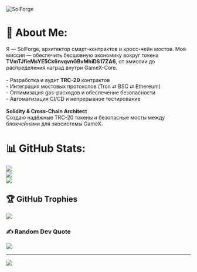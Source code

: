 ![SolForge](https://github.com/user-attachments/assets/6382d1a6-a39b-4f18-b05d-3daed1c332dc)

# 💫 About Me:
Я — SolForge, архитектор смарт-контрактов и кросс-чейн мостов. Моя миссия — обеспечить бесшовную экономику вокруг токена **TVmTJfieMsYE5Ck6nvqvnGBvMhiDS17ZA6**, от эмиссии до распределения наград внутри GameX-Core.<br><br>- Разработка и аудит **TRC-20** контрактов  <br>- Интеграция мостовых протоколов (Tron ⇄ BSC ⇄ Ethereum)  <br>- Оптимизация gas-расходов и обеспечение безопасности  <br>- Автоматизация CI/CD и непрерывное тестирование<br><br>**Solidity & Cross-Chain Architect**  <br>Создаю надёжные TRC-20 токены и безопасные мосты между блокчейнами для экосистемы GameX.<br>

# 📊 GitHub Stats:
![](https://github-readme-stats.vercel.app/api?username=solforge-tetnet&theme=blue-green&hide_border=false&include_all_commits=true&count_private=true)<br/>
![](https://nirzak-streak-stats.vercel.app/?user=solforge-tetnet&theme=blue-green&hide_border=false)<br/>
![](https://github-readme-stats.vercel.app/api/top-langs/?username=solforge-tetnet&theme=blue-green&hide_border=false&include_all_commits=true&count_private=true&layout=compact)

## 🏆 GitHub Trophies
![](https://github-profile-trophy.vercel.app/?username=solforge-tetnet&theme=radical&no-frame=false&no-bg=true&margin-w=4)

### ✍️ Random Dev Quote
![](https://quotes-github-readme.vercel.app/api?type=horizontal&theme=radical)

---
[![](https://visitcount.itsvg.in/api?id=solforge-tetnet&icon=0&color=0)](https://visitcount.itsvg.in)
